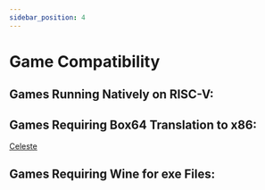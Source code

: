 ```yaml
---
sidebar_position: 4
---
```

# Game Compatibility

## Games Running Natively on RISC-V:

## Games Requiring Box64 Translation to x86:

[Celeste](/docs/celeste)

## Games Requiring Wine for exe Files:
